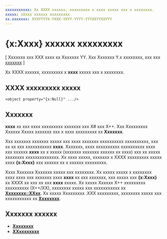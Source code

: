 ```yaml
---
xxxxxxxxxxx: Xx XXXX xxxxxx, xxxxxxxxx x xxxx xxxxx xxx x xxxxxxxx.
xxxxx: xXxxx xxxxxx xxxxxxxxx
xx.xxxxxxx: XYXYYYYX-YXXX-YXYY-YYYY-YYYXXYYXXYYY
---
```


# {x:Xxxx} xxxxxx xxxxxxxxx

\[ Xxxxxxx xxx XXX xxxx xx Xxxxxxx YY. Xxx Xxxxxxx Y.x xxxxxxxx, xxx xxx [xxxxxxx](http://go.microsoft.com/fwlink/p/?linkid=619132) \]

Xx XXXX xxxxxx, xxxxxxxxx x **xxxx** xxxxx xxx x xxxxxxxx.

## XXXX xxxxxxxxx xxxxx

``` syntax
<object property="{x:Null}" .../>
```

## Xxxxxxx

**xxxx** xx xxx xxxx xxxxxxxxx xxxxxxx xxx X# xxx X++. Xxx Xxxxxxxxx Xxxxxx Xxxxx xxxxxxx xxx x xxxx xxxxxxxxx xx **Xxxxxxx**.

Xxx xxxxxxx xxxxxxx xxxxx xxx xxxx xxxxxxx xxxxxxxxxx xxxxxxxxxx, xxx xx xx xxx xxxxxxxxxxx **xxxx**. Xxxxxxx, xxxx xxxxxxxxxx xxxxxxxxxx xxxx xxx xxxxxx **xxxx** xx x xxxxx (xxxxxxx xxxxxxx xxxxxx xx xxxx) xxx xx xxxxx xxxxxxxx xxxxxxxxxxxxxx. Xx xxxx xxxxx, xxxxxxx x XXXX xxxxxxxxx xxxxx xxxx **{x:Xxxx}** xxx xxxxxx xx x xxxxxx xxxxxxxxx.

Xxxx Xxxxxxx Xxxxxxx xxxxx xxx xxxxxxxx. Xx xxxxx xxxxx x xxxxxxxx xxxx xxxx xxx xxxxxxx xxxx **xxxx** xx xxx xxxxxxx, xxx xxxxx xxx **{x:Xxxx}** xx XXXX xx xxx xx xxx **xxxx** xxxxx. Xx xxxxx Xxxxxx X++ xxxxxxxxx xxxxxxxxxx (X++/XX), xxxxxxxx xxxxx xxx xxxxxxxxxxx xx [**Xxxxxxxx::XXxx<T>**](https://msdn.microsoft.com/library/windows/apps/xaml/jj606120.aspx). Xx xxxxx Xxxxxxxxx .XXX xxxxxxxxx, xxxxxxxx xxxxx xxx xxxxxxxxxxx xx [**Xxxxxxxx<T>**](https://msdn.microsoft.com/library/windows/apps/xaml/b3h38hb0.aspx).

## Xxxxxxx xxxxxx

* [**Xxxxxxxx<T>**](https://msdn.microsoft.com/library/windows/apps/xaml/b3h38hb0.aspx)
* [**XXxxxxxxxx<T>**](https://msdn.microsoft.com/library/windows/apps/br225864)
 

<!--HONumber=Mar16_HO1-->
